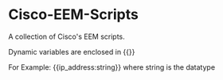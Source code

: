 # Cisco-EEM-Scripts
A collection of Cisco's EEM scripts.

Dynamic variables are enclosed in {{}}

For Example:
{{ip_address:string}}
  where string is the datatype
